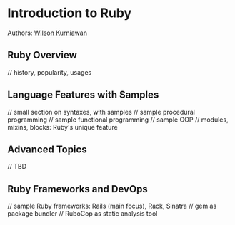 # Introduction to Ruby

Authors: [Wilson Kurniawan](https://github.com/wkurniawan07)

## Ruby Overview

// history, popularity, usages

## Language Features with Samples

// small section on syntaxes, with samples
// sample procedural programming
// sample functional programming
// sample OOP
// modules, mixins, blocks: Ruby's unique feature

## Advanced Topics

// TBD

## Ruby Frameworks and DevOps

// sample Ruby frameworks: Rails (main focus), Rack, Sinatra
// gem as package bundler
// RuboCop as static analysis tool
